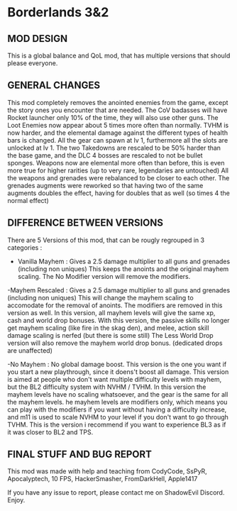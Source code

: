 Borderlands 3&2
===============

## MOD DESIGN

This is a global balance and QoL mod, that has multiple versions that should please everyone.

## GENERAL CHANGES

This mod completely removes the anointed enemies from the game, except the story ones you encounter that are needed.
The CoV badasses will have Rocket launcher only 10% of the time, they will also use other guns.
The Loot Enemies now appear about 5 times more often than normally.
TVHM is now harder, and the elemental damage against the different types of health bars is changed.
All the gear can spawn at lv 1, furthermore all the slots are unlocked at lv 1.
The two Takedowns are rescaled to be 50% harder than the base game, and the DLC 4 bosses are rescaled to not be bullet sponges.
Weapons now are elemental more often than before, this is even more true for higher rarities (up to very rare, legendaries are untouched)
All the weapons and grenades were rebalanced to be closer to each other.
The grenades augments were reworked so that having two of the same augments doubles the effect, having for doubles that as well (so times 4 the normal effect)

## DIFFERENCE BETWEEN VERSIONS

There are 5 Versions of this mod, that can be rougly regrouped in 3 categories : 

- Vanilla Mayhem : Gives a 2.5 damage multiplier to all guns and grenades (including non uniques)
 This keeps the anoints and the original mayhem scaling.
 The No Modifier version will remove the modifiers.

 -Mayhem Rescaled : Gives a 2.5 damage multiplier to all guns and grenades (including non uniques)
 This will change the mayhem scaling to accomodate  for the removal of anoints. The modifiers are removed in this version as well.
 In this version, all mayhem levels will give the same xp, cash and world drop bonuses.
 With this version, the passive skills no longer get mayhem scaling (like fire in the skag den), and melee, action skill damage scaling is nerfed (but there is some still)
 The Less World Drop version will also remove the mayhem world drop bonus. (dedicated drops are unaffected)

 -No Mayhem : No global damage boost.
 This version is the one you want if you start a new playthrough, since it doens't boost all damage.
 This version is aimed at people who don't want multiple difficulty levels with mayhem, but the BL2 difficulty system with NVHM / TVHM.
 In this version the mayhem levels have no scaling whatsoever, and the gear is the same for all the mayhem levels.
 he mayhem levels are modifiers only, which means you can play with the modifiers if you want without having a difficulty increase, and m11 is used to scale NVHM to your level if you don't want to go through TVHM.
 This is the version i recommend if you want to experience BL3 as if it was closer to BL2 and TPS.

 ## FINAL STUFF AND BUG REPORT

 This mod was made with help and teaching from CodyCode, SsPyR, Apocalyptech, 10 FPS, HackerSmasher, FromDarkHell, Apple1417

 If you have any issue to report, please contact me on ShadowEvil Discord.
 Enjoy.
